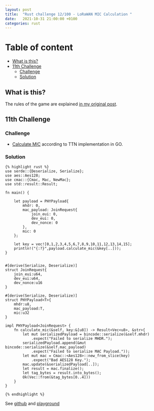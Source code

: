 ```yaml
---
layout: post
title:  "Rust challenge 12/100 - LoRaWAN MIC Calculation "
date:   2021-10-31 21:00:00 +0100
categories: rust
---
```



#  Table of content
<!-- MarkdownTOC autolink="true" -->

- [What is this?](#what-is-this)
- [11th Challenge](#11th-challenge)
	- [Challenge](#challenge)
	- [Solution](#solution)

<!-- /MarkdownTOC -->

## What is this?

The rules of the game are explained [in my original post](https://maebli.github.io/rust/2021/10/18/100rust.html). 

## 11th Challenge
### Challenge

* [Calculate MIC](https://github.com/brocaar/lorawan/blob/61c36dbfb10a347c4f739ac5fe9a973a84047130/phypayload.go#L588) according to TTN implementation in GO. 


### Solution


	{% highlight rust %}
	use serde::{Deserialize, Serialize};
	use aes::Aes128;
	use cmac::{Cmac, Mac, NewMac};
	use std::result::Result;

	fn main() {

	    let payload = PHYPayload{
	        mhdr: 0,
	        mac_payload: JoinRequest{
	            join_eui: 0,
	            dev_eui: 0,
	            dev_nonce: 0
	        },
	        mic: 0
	    };

	    let key = vec![0,1,2,3,4,5,6,7,8,9,10,11,12,13,14,15];
	    println!("{:?}",payload.calculate_mic(&key[..]));
	}


	#[derive(Serialize, Deserialize)]
	struct JoinRequest{
	    join_eui:u64,
	    dev_eui:u64,
	    dev_nonce:u16
	}

	#[derive(Serialize, Deserialize)]
	struct PHYPayload<T>{
	    mhdr:u8,
	    mac_payload:T,
	    mic:u32
	}

	impl PHYPayload<JoinRequest> {
	    fn calculate_mic(&self, key:&[u8]) -> Result<Vec<u8>, &str>{
	        let mut serializedPayload = bincode::serialize(&self.mhdr)
	            .expect("Failed to serialize MHDR.");
	        serializedPayload.append(&mut bincode::serialize(&self.mac_payload)
	            .expect("Failed to serialize MAC Payload."));
	        let mut mac = Cmac::<Aes128>::new_from_slice(key)
	            .expect("Bad AES128 Key.");
	        mac.update(&serializedPayload[..]);
	        let result = mac.finalize();
	        let tag_bytes = result.into_bytes();
	        Ok(Vec::from(&tag_bytes[0..4]))
	    }
	}

	{% endhighlight %}


See [github](https://github.com/maebli/100rustsnippets/tree/master/calculateUplinkDataMIC) and [playground](https://play.rust-lang.org/?version=stable&edition=2018&gist=d83dca9689ce65752d0f93a3544e458a)
